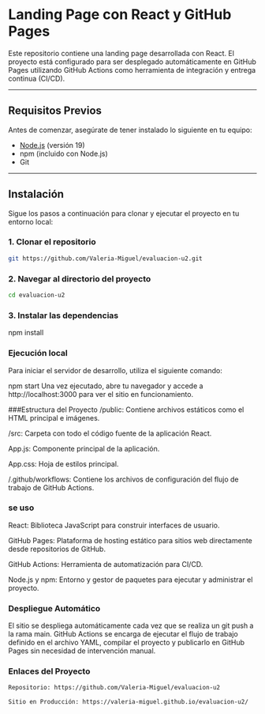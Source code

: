 # Landing Page con React y GitHub Pages

Este repositorio contiene una landing page  desarrollada con React. El proyecto está configurado para ser desplegado automáticamente en GitHub Pages utilizando GitHub Actions como herramienta de integración y entrega continua (CI/CD).

---

## Requisitos Previos

Antes de comenzar, asegúrate de tener instalado lo siguiente en tu equipo:

- [Node.js](https://nodejs.org/) (versión 19)
- npm (incluido con Node.js)
- Git

---

## Instalación

Sigue los pasos a continuación para clonar y ejecutar el proyecto en tu entorno local:

### 1. Clonar el repositorio

```bash
git https://github.com/Valeria-Miguel/evaluacion-u2.git
```
### 2. Navegar al directorio del proyecto
```bash
cd evaluacion-u2
```
### 3. Instalar las dependencias

npm install

### Ejecución local
Para iniciar el servidor de desarrollo, utiliza el siguiente comando:

npm start
Una vez ejecutado, abre tu navegador y accede a http://localhost:3000 para ver el sitio en funcionamiento.

 ###Estructura del Proyecto
/public: Contiene archivos estáticos como el HTML principal e imágenes.

/src: Carpeta con todo el código fuente de la aplicación React.

App.js: Componente principal de la aplicación.

App.css: Hoja de estilos principal.

/.github/workflows: Contiene los archivos de configuración del flujo de trabajo de GitHub Actions.

### se uso 
React: Biblioteca JavaScript para construir interfaces de usuario.

GitHub Pages: Plataforma de hosting estático para sitios web directamente desde repositorios de GitHub.

GitHub Actions: Herramienta de automatización para CI/CD.

Node.js y npm: Entorno y gestor de paquetes para ejecutar y administrar el proyecto.

###  Despliegue Automático
El sitio se despliega automáticamente cada vez que se realiza un git push a la rama main. GitHub Actions se encarga de ejecutar el flujo de trabajo definido en el archivo YAML, compilar el proyecto y publicarlo en GitHub Pages sin necesidad de intervención manual.


### Enlaces del Proyecto
```bash
Repositorio: https://github.com/Valeria-Miguel/evaluacion-u2
```
```bash
Sitio en Producción: https://valeria-miguel.github.io/evaluacion-u2/
```